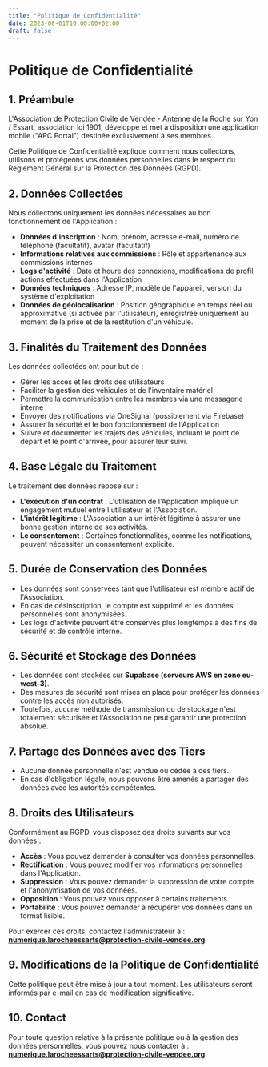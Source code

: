 ```yaml
---
title: "Politique de Confidentialité"
date: 2023-08-01T10:00:00+02:00
draft: false
---
```


# Politique de Confidentialité

## **1. Préambule**

L'Association de Protection Civile de Vendée - Antenne de la Roche sur Yon / Essart, association loi 1901, développe et met à disposition une application mobile ("APC Portal") destinée exclusivement à ses membres.

Cette Politique de Confidentialité explique comment nous collectons, utilisons et protégeons vos données personnelles dans le respect du Règlement Général sur la Protection des Données (RGPD).

## **2. Données Collectées**

Nous collectons uniquement les données nécessaires au bon fonctionnement de l'Application :

* **Données d'inscription** : Nom, prénom, adresse e-mail, numéro de téléphone (facultatif), avatar (facultatif)  
* **Informations relatives aux commissions** : Rôle et appartenance aux commissions internes  
* **Logs d'activité** : Date et heure des connexions, modifications de profil, actions effectuées dans l'Application  
* **Données techniques** : Adresse IP, modèle de l'appareil, version du système d'exploitation  
* **Données de géolocalisation** : Position géographique en temps réel ou approximative (si activée par l'utilisateur), enregistrée uniquement au moment de la prise et de la restitution d'un véhicule.  

## **3. Finalités du Traitement des Données**

Les données collectées ont pour but de :

* Gérer les accès et les droits des utilisateurs  
* Faciliter la gestion des véhicules et de l'inventaire matériel  
* Permettre la communication entre les membres via une messagerie interne  
* Envoyer des notifications via OneSignal (possiblement via Firebase)  
* Assurer la sécurité et le bon fonctionnement de l'Application  
* Suivre et documenter les trajets des véhicules, incluant le point de départ et le point d'arrivée, pour assurer leur suivi.  

## **4. Base Légale du Traitement**

Le traitement des données repose sur :

* **L'exécution d'un contrat** : L'utilisation de l'Application implique un engagement mutuel entre l'utilisateur et l'Association.  
* **L'intérêt légitime** : L'Association a un intérêt légitime à assurer une bonne gestion interne de ses activités.  
* **Le consentement** : Certaines fonctionnalités, comme les notifications, peuvent nécessiter un consentement explicite.

## **5. Durée de Conservation des Données**

* Les données sont conservées tant que l'utilisateur est membre actif de l'Association.  
* En cas de désinscription, le compte est supprimé et les données personnelles sont anonymisées.  
* Les logs d'activité peuvent être conservés plus longtemps à des fins de sécurité et de contrôle interne.

## **6. Sécurité et Stockage des Données**

* Les données sont stockées sur **Supabase (serveurs AWS en zone eu-west-3)**.  
* Des mesures de sécurité sont mises en place pour protéger les données contre les accès non autorisés.  
* Toutefois, aucune méthode de transmission ou de stockage n'est totalement sécurisée et l'Association ne peut garantir une protection absolue.

## **7. Partage des Données avec des Tiers**

* Aucune donnée personnelle n'est vendue ou cédée à des tiers.  
* En cas d'obligation légale, nous pouvons être amenés à partager des données avec les autorités compétentes.  

## **8. Droits des Utilisateurs**

Conformément au RGPD, vous disposez des droits suivants sur vos données :

* **Accès** : Vous pouvez demander à consulter vos données personnelles.  
* **Rectification** : Vous pouvez modifier vos informations personnelles dans l'Application.  
* **Suppression** : Vous pouvez demander la suppression de votre compte et l'anonymisation de vos données.  
* **Opposition** : Vous pouvez vous opposer à certains traitements.  
* **Portabilité** : Vous pouvez demander à récupérer vos données dans un format lisible.

Pour exercer ces droits, contactez l'administrateur à : **<numerique.larocheessarts@protection-civile-vendee.org>**.

## **9. Modifications de la Politique de Confidentialité**

Cette politique peut être mise à jour à tout moment. Les utilisateurs seront informés par e-mail en cas de modification significative.

## **10. Contact**

Pour toute question relative à la présente politique ou à la gestion des données personnelles, vous pouvez nous contacter à : **<numerique.larocheessarts@protection-civile-vendee.org>**.
